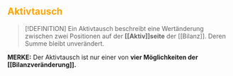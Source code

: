 ## <font color = "orange">Aktivtausch</font>

>[!DEFINITION]
>Ein Aktivtausch beschreibt eine Wertänderung zwischen zwei Positionen auf der **[[Aktiv]]seite** der [[Bilanz]]. Deren Summe bleibt unverändert.

**MERKE:** Der Aktivtausch ist nur einer von **vier Möglichkeiten der [[Bilanzveränderung]].**
